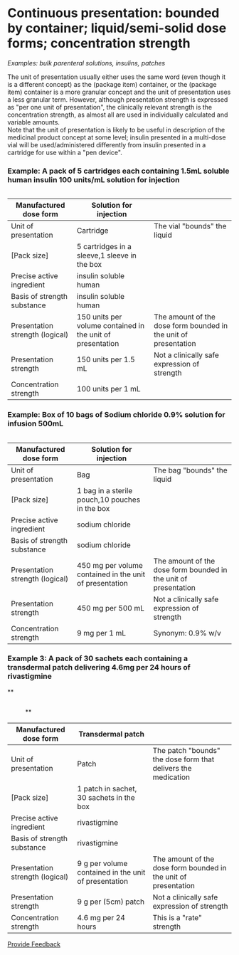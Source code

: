 # Continuous presentation: bounded by container; liquid/semi-solid dose forms; concentration strength

_Examples: bulk parenteral solutions, insulins, patches_

The unit of presentation usually either uses the same word (even though it is a different concept) as the (package item) container, or the (package item) container is a more granular concept and the unit of presentation uses a less granular term. However, although presentation strength is expressed as "per one unit of presentation", the clinically relevant strength is the concentration strength, as almost all are used in individually calculated and variable amounts.\
Note that the unit of presentation is likely to be useful in description of the medicinal product concept at some level; insulin presented in a multi-dose vial will be used/administered differently from insulin presented in a cartridge for use within a "pen device".

### **Example: A pack of 5 cartridges each containing 1.5mL soluble human insulin 100 units/mL solution for injection**

<figure><img src="../../../../../../.gitbook/assets/Screenshot 2025-09-26 at 3.47.11 PM.png" alt=""><figcaption></figcaption></figure>

| Manufactured dose form          | Solution for injection                                     |                                                                 |
| ------------------------------- | ---------------------------------------------------------- | --------------------------------------------------------------- |
| Unit of presentation            | Cartridge                                                  | The vial "bounds" the liquid                                    |
| \[Pack size]                    | 5 cartridges in a sleeve,1 sleeve in the box               |                                                                 |
| Precise active ingredient       | insulin soluble human                                      |                                                                 |
| Basis of strength substance     | insulin soluble human                                      |                                                                 |
| Presentation strength (logical) | 150 units per volume contained in the unit of presentation | The amount of the dose form bounded in the unit of presentation |
| Presentation strength           | 150 units per 1.5 mL                                       | Not a clinically safe expression of strength                    |
| Concentration strength          | 100 units per 1 mL                                         |                                                                 |

### **Example:  Box of 10 bags of Sodium chloride 0.9% solution for infusion 500mL**

<figure><img src="../../../../../../.gitbook/assets/Screenshot 2025-09-26 at 3.48.50 PM.png" alt=""><figcaption></figcaption></figure>

| Manufactured dose form          | Solution for injection                                  |                                                                 |
| ------------------------------- | ------------------------------------------------------- | --------------------------------------------------------------- |
| Unit of presentation            | Bag                                                     | The bag "bounds" the liquid                                     |
| \[Pack size]                    | 1 bag in a sterile pouch,10 pouches in the box          |                                                                 |
| Precise active ingredient       | sodium chloride                                         |                                                                 |
| Basis of strength substance     | sodium chloride                                         |                                                                 |
| Presentation strength (logical) | 450 mg per volume contained in the unit of presentation | The amount of the dose form bounded in the unit of presentation |
| Presentation strength           | 450 mg per 500 mL                                       | Not a clinically safe expression of strength                    |
| Concentration strength          | 9 mg per 1 mL                                           | Synonym: 0.9% w/v                                               |

### **Example 3: A pack of 30 sachets each containing a transdermal patch delivering 4.6mg per 24 hours of rivastigmine**

\*\*

<figure><img src="../../../../../../authoring/pharmaceutical-and-biologic-product/images/304775963.jpg" alt=""><figcaption><p>**</p></figcaption></figure>

| Manufactured dose form          | Transdermal patch                                    |                                                                 |
| ------------------------------- | ---------------------------------------------------- | --------------------------------------------------------------- |
| Unit of presentation            | Patch                                                | The patch "bounds" the dose form that delivers the medication   |
| \[Pack size]                    | 1 patch in sachet, 30 sachets in the box             |                                                                 |
| Precise active ingredient       | rivastigmine                                         |                                                                 |
| Basis of strength substance     | rivastigmine                                         |                                                                 |
| Presentation strength (logical) | 9 g per volume contained in the unit of presentation | The amount of the dose form bounded in the unit of presentation |
| Presentation strength           | 9 g per (5cm) patch                                  | Not a clinically safe expression of strength                    |
| Concentration strength          | 4.6 mg per 24 hours                                  | This is a "rate" strength                                       |

<a href="https://docs.google.com/forms/d/e/1FAIpQLScTmbZIf0UEQwYDkY27EEWBkaiYkHSbR0_9DmFrMLXoQLyL7Q/viewform?usp=pp_url&#x26;entry.1767247133=SCT+Editorial+Guide&#x26;entry.670899847=Continuous%20presentation%3A%20bounded%20by%20container%3B%20liquid/semi-solid%20dose%20forms%3B%20concentration%20strength%20required" class="button primary">Provide Feedback</a>
